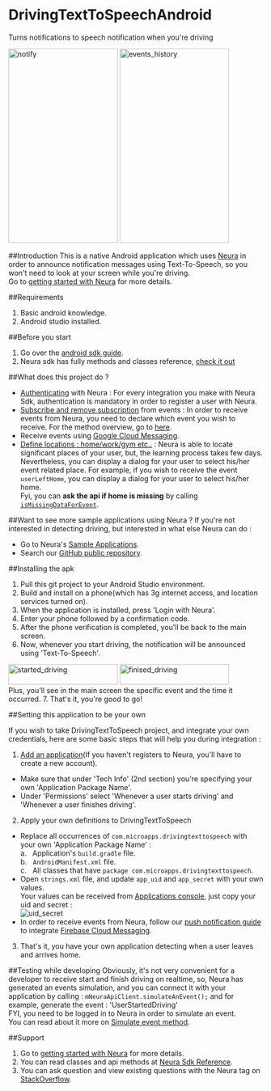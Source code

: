 # DrivingTextToSpeechAndroid
Turns notifications to speech notification when you're driving

<img src="https://s3.postimg.org/7js7hxtir/notify.png" alt="notify" width="216" height="384">
<img src="https://s22.postimg.org/7wk8mvpf5/events_history.png" alt="events_history" width="216" height="384">

##Introduction
This is a native Android application which uses <a href="http://www.theneura.com/">Neura</a> in order to announce notification messages using Text-To-Speech, so you won't need to look at your screen while you're driving. 
<br/>Go to <a href="https://dev.theneura.com/docs/getstarted">getting started with Neura</a> for more details.

##Requirements 
1. Basic android knowledge.
2. Android studio installed.

##Before you start
1. Go over the <a href="https://dev.theneura.com/docs/guide/android/sdk">android sdk guide</a>.
2. Neura sdk has fully methods and classes reference, <a href ="http://docs.theneura.com/android/com/neura/standalonesdk/service/NeuraApiClient.html">check it out</a>

##What does this project do ?
<ul className={commonClasses['menu']}>
   <li><a href='https://dev.theneura.com/docs/guide/android/setup#authenticate'>Authenticating</a> with Neura : 
      For every integration you make with Neura Sdk, authentication is mandatory in order to register a user with Neura.</li>
   <li><a href='https://dev.theneura.com/docs/guide/android/usage#subscribe'>Subscribe and remove subscription</a> from events : 
      In order to receive events from Neura, you need to declare which event you wish to receive.
      For the method overview, go to <a href='http://docs.theneura.com/android/com/neura/standalonesdk/service/NeuraApiClient.html#subscribeToEvent-java.lang.String-java.lang.String-boolean-com.neura.sdk.service.SubscriptionRequestCallbacks-' target="_blank">here</a>.</li>
   <li>Receive events using <a href="https://dev.theneura.com/docs/guide/android/pushnotification'>push notification</a>
      <br/>There are 2 ways you can <a href='https://dev.theneura.com/docs/guide/android/usage#receive'>receive events</a> from Neura, in this sample, we're using <a href='https://developers.google.com/cloud-messaging/' target="_blank">Google Cloud Messaging</a>.
   </li>
   <li><a href='http://docs.theneura.com/android/com/neura/standalonesdk/service/NeuraApiClient.html#getMissingDataForEvent-java.lang.String-com.neura.resources.data.PickerCallback-' target="_blank">Define locations : home/work/gym etc..</a> : 
      Neura is able to locate significant places of your user, but, the learning process takes few days. 
      Nevertheless, you can display a dialog for your user to select his/her event related place.
      For example, if you wish to receive the event <code>userLeftHome</code>, you can display a dialog for your user to select his/her home.
      <br/>Fyi, you can <b>ask the api if home is missing</b> by calling <a href='http://docs.theneura.com/android/com/neura/standalonesdk/service/NeuraApiClient.html#isMissingDataForEvent-java.lang.String-' target="_blank"><code>isMissingDataForEvent</code></a>.
   </li>
</ul>

##Want to see more sample applications using Neura ? 
If you're not interested in detecting driving, but interested in what else Neura can do : 
<ul className={commonClasses['menu']}>
   <li>Go to Neura's <a href='https://dev.theneura.com/docs/guide/android/samples'>Sample Applications</a>.</li>
   <li>Search our <a href='https://github.com/NeuraLabs?utf8=%E2%9C%93&query=android'>GitHub public repository</a>.</li>
</ul>

##Installing the apk
1. Pull this git project to your Android Studio environment.
2. Build and install on a phone(which has 3g internet access, and location services turned on).
3. When the application is installed, press 'Login with Neura'.
4. Enter your phone followed by a confirmation code.
5. After the phone verification is completed, you'll be back to the main screen.
6. Now, whenever you start driving, the notification will be announced using 'Text-To-Speech'.
<img src="https://s21.postimg.org/trahwgvif/driving_state.png" alt="started_driving" width="216" height="40">
<img src="https://s13.postimg.org/ar0ul1vpz/not_driving_state.png" alt="finised_driving" width="216" height="40">
   <br/>Plus, you'll see in the main screen the specific event and the time it occurred.
7. That's it, you're good to go!

##Setting this application to be your own

If you wish to take DrivingTextToSpeech project, and integrate your own credentials, here are some basic steps that will help you during integration :

1. <a href ="https://dev.theneura.com/console/new">Add an application</a>(If you haven't registers to Neura, you'll have to create a new account).
  * Make sure that under 'Tech Info' (2nd section) you're specifying your own 'Application Package Name'. 
  * Under 'Permissions' select 'Whenever a user starts driving' and 'Whenever a user finishes driving'.
2. Apply your own definitions to DrivingTextToSpeech
  - Replace all occurrences of ```com.microapps.drivingtexttospeech``` with your own 'Application Package Name' :
    <br/>a.&nbsp;&nbsp;&nbsp;Application's ```build.gradle``` file.
    <br/>b.&nbsp;&nbsp;&nbsp;```AndroidManifest.xml``` file.
    <br/>c.&nbsp;&nbsp;&nbsp;All classes that have ```package com.microapps.drivingtexttospeech```.
  - Open ```strings.xml``` file, and update ```app_uid``` and ```app_secret``` with your own values.
    <br/>Your values can be received from <a href="https://dev.theneura.com/console/">Applications console</a>, just copy your uid and secret : <br/>
    ![uid_secret](https://s21.postimg.org/3qpj2gurr/uid_secret.png)
  - In order to receive events from Neura, follow our <a href="https://dev.theneura.com/docs/guide/android/pushnotification"> push notification guide</a> to integrate <a href="https://firebase.google.com/docs/cloud-messaging/">Firebase Cloud Messaging</a>.
3. That's it, you have your own application detecting when a user leaves and arrives home.

##Testing while developing
Obviously, it's not very convenient for a developer to receive start and finish driving on realtime, so, Neura has generated an events simulation, and you can connect it with your application by calling : ```mNeuraApiClient.simulateAnEvent();``` and for example, generate the event : 'UserStartedDriving'<br/>
FYI, you need to be logged in to Neura in order to simulate an event.<br/> 
You can read about it more on <a href ="http://docs.theneura.com/android/com/neura/standalonesdk/service/NeuraApiClient.html#simulateAnEvent--">Simulate event method</a>.

##Support
1. Go to <a href="https://dev.theneura.com/docs/getstarted">getting started with Neura</a> for more details.
2. You can read classes and api methods at <a href ="http://docs.theneura.com/android/com/neura/standalonesdk/service/NeuraApiClient.html">Neura Sdk Reference</a>.
3. You can ask question and view existing questions with the Neura tag on <a href="https://stackoverflow.com/questions/tagged/neura?sort=newest&pageSize=30">StackOverflow</a>.

